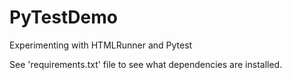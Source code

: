 # PyTestDemo
Experimenting with HTMLRunner and Pytest

See 'requirements.txt' file to see what dependencies are installed.
